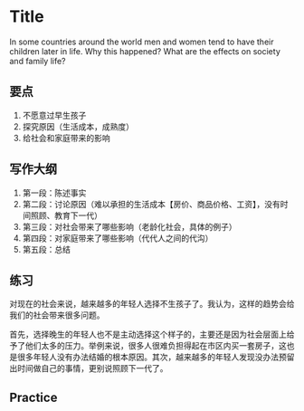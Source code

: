 # Title

In some countries around the world men and women tend to have their children later in life. Why this happened? What are the effects on society and family life?

## 要点

1. 不愿意过早生孩子
2. 探究原因（生活成本，成熟度）
3. 给社会和家庭带来的影响

## 写作大纲

1. 第一段：陈述事实
2. 第二段：讨论原因（难以承担的生活成本【房价、商品价格、工资】，没有时间照顾、教育下一代）
3. 第三段：对社会带来了哪些影响（老龄化社会，具体的例子）
4. 第四段：对家庭带来了哪些影响（代代人之间的代沟）
5. 第五段：总结

## 练习

对现在的社会来说，越来越多的年轻人选择不生孩子了。我认为，这样的趋势会给我们的社会带来很多问题。

首先，选择晚生的年轻人也不是主动选择这个样子的，主要还是因为社会层面上给予了他们太多的压力。举例来说，很多人很难负担得起在市区内买一套房子，这也是很多年轻人没有办法结婚的根本原因。其次，越来越多的年轻人发现没办法预留出时间做自己的事情，更别说照顾下一代了。

## Practice
